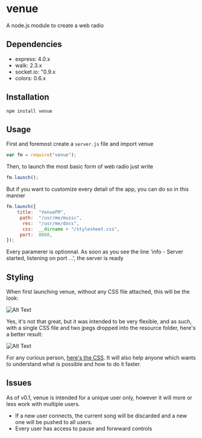 # venue

A node.js module to create a web radio

## Dependencies

* express: 4.0.x
* walk: 2.3.x
* socket.io: "0.9.x
* colors: 0.6.x

## Installation

`npm install venue`

## Usage

First and foremost create a `server.js` file and import venue

````javascript
var fm = require("venue");
````

Then, to launch the most basic form of web radio just write

````javascript
fm.launch();
````

But if you want to customize every detail of the app, you can do so in this manner

````javascript
fm.launch({
	title:	"VenueFM",
	 path:	"/usr/me/music",
	  res:	"/usr/me/docs",
	  css:	__dirname + "/stylesheet.css",
	 port:	8080,
});
````

Every paramerer is optionnal. As soon as you see the line 
'info  - Server started, listening on port ...', the server is ready

## Styling

When first launching venue, without any CSS file attached, this will be the look:

![Alt Text](url)

Yes, it's not that great, but it was intended to be very flexible, and as such, with a single CSS file and two jpegs dropped into the resource folder, here's a better result:

![Alt Text](url)

For any curious person, [here's the CSS](https://gist.github.com/Saming/11176723). It will also help anyone which wants to understand what is possible and how to do it faster.

## Issues

As of v0.1, venue is intended for a unique user only, however it will more or less work with multiple users.

* If a new user connects, the current song will be discarded and a new one will be pushed to all users.
* Every user has access to pause and forwward controls
